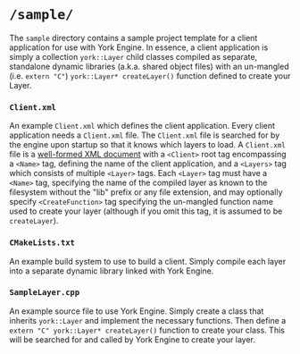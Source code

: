 # `/sample/`

The `sample` directory contains a sample project template for a client application for use with York Engine. In essence, a client application is simply a collection `york::Layer` child classes compiled as separate, standalone dynamic libraries (a.k.a. shared object files) with an un-mangled (i.e. `extern "C"`) `york::Layer* createLayer()` function defined to create your Layer.

### `Client.xml`
An example `Client.xml` which defines the client application. Every client application needs a `Client.xml` file. The `Client.xml` file is searched for by the engine upon startup so that it knows which layers to load. A `Client.xml` file is a [well-formed XML document](https://www.w3.org/TR/xml/#sec-well-formed) with a `<Client>` root tag encompassing a `<Name>` tag, defining the name of the client application, and a `<Layers>` tag which consists of multiple `<Layer>` tags. Each `<Layer>` tag must have a `<Name>` tag, specifying the name of the compiled layer as known to the filesystem without the "lib" prefix or any file extension, and may optionally specify `<CreateFunction>` tag specifying the un-mangled function name used to create your layer (although if you omit this tag, it is assumed to be `createLayer`).

### `CMakeLists.txt`
An example build system to use to build a client. Simply compile each layer into a separate dynamic library linked with York Engine.

### `SampleLayer.cpp` 
An example source file to use York Engine. Simply create a class that inherits `york::Layer` and implement the necessary functions. Then define a `extern "C" york::Layer* createLayer()` function to create your class. This will be searched for and called by York Engine to create your layer.
